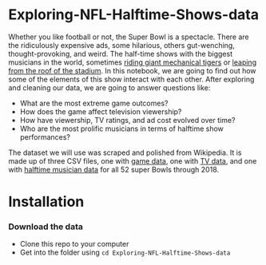 # Exploring-NFL-Halftime-Shows-data
<p> Whether you like football or not, the Super Bowl is a spectacle. There are the ridiculously expensive ads, some hilarious, others gut-wenching, thought-provoking, and weird. The half-time shows with the biggest musicians in the world, sometimes <a href="https://youtu.be/ZD1QrIe--_Y?t=14">riding giant mechanical tigers</a> or <a href="https://youtu.be/mjrdywp5nyE?t=62">leaping from the roof of the stadium</a>.
In this notebook, we are going to find out how some of the elements of this show interact with each other. After exploring and cleaning our data, we are going to answer questions like:</p>
<ul>
    <li>What are the most extreme game outcomes?</li>
    <li>How does the game affect television viewership?</li>
    <li>How have viewership, TV ratings, and ad cost evolved over time?</li>
    <li>Who are the most prolific musicians in terms of halftime show performances?</li>
</ul>
<p> The dataset we will use was scraped and polished from Wikipedia. It is made up of three CSV files, one with <a href="https://en.wikipedia.org/wiki/List_of_Super_Bowl_champions">game data</a>, one with <a href="https://en.wikipedia.org/wiki/Super_Bowl_television_ratings">TV data</a>, and one with <a href="https://en.wikipedia.org/wiki/List_of_Super_Bowl_halftime_shows">halftime musician data</a> for all 52 super Bowls through 2018.
    
    
    
# Installation


### Download the data
<ul>
<li>Clone this repo to your computer</li>
<li>Get into the folder using <code>cd Exploring-NFL-Halftime-Shows-data</code></li>
</ul>
